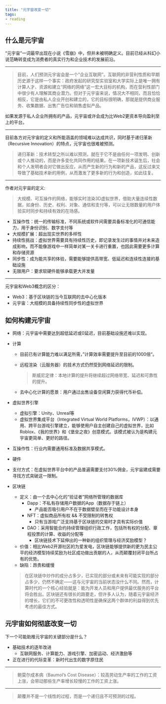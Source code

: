 ```yaml
---
title: "元宇宙改变一切"
tags:
- reading
---
```


## 什么是元宇宙

“元宇宙”一词最早出现在小说《雪崩》中，但并未被明确定义。目前已经从科幻小说范畴转变成为消费者的真实行为和企业技术的发展前沿。

---

> 目前，人们预测元宇宙会是一个“企业互联网”。互联网的非营利性质和早期历史源于这样一个事实：政府发起的研究型实验室和大学实际上是唯一拥有计算人才、资源和建立“网络的网络”这一宏大目标的机构，而在营利性部门中很少有人理解其商业潜力。但对于元宇宙来说，情况大不相同，而且恰恰相反，它是由私人企业开创和建立的，它的目标很明确，那就是提供商业服务、收集数据、出售广告位和销售虚拟产品。
> 

如果发源于私人企业所拥有的产品，元宇宙或许会成为比Web2更资本导向盈利至上的平台。

---

目前各方对元宇宙的定义和所能涵盖的领域难以达成共识，同时基于递归革新（Recursive Innovation）的特点，元宇宙也很难被预测。

> 递归革新：技术转型之所以难以预测，就在于它不是由任何一项发明、创新或个人推动的，而是许多变化共同作用的结果。在一项新技术诞生后，社会和个人发明者会对它做出反应，从而产生新的行为和新的产品，这反过来又导致了基础技术新的用例，从而激发了更多新的行为和创造，如此往复。
> 

---

作者对元宇宙的定义:

> 大规模、可互操作的网络，能够实时渲染3D虚拟世界，借助大量连续性数据，如身份、历史、权利、对象、通信和支付等，可以让无限数量的用户体验实时同步和持续有效的在场感。
> 
- 互操作性：统一的传输标准，不同系统或软件间需要具备标准化的可通信能力，用于身份识别、数字支付等
- 大规模扩展：超出现实世界的多样性
- 持续性挑战：虚拟世界需要具有持续性历史，即记录发生过的事情并对未来造成影响，而不能像游戏中一样简单对某一关卡进行重置，也因此需要更多计算和存储资源
- 同步性：成为能共享的体验，需要能够提供高带宽、低延迟和连续性连接的基础设施
- 无限用户：要求软硬件能够承载更大并发量

---

元宇宙和Web3概念的区分：

- Web3：基于区块链的当今互联网的去中心化版本
- 元宇宙：大规模的具备持续性同步性的虚拟世界

## 如何构建元宇宙

- 网络：元宇宙中需要达到超低延迟或0延迟，目前基础设施还难以实现。
- 计算
    - 目前已有计算能力难以满足所需，”计算效率需要提升至目前的1000倍“。
    - 远程渲染（云服务器）的技术方式仍然受到网络延迟的限制。
        
        > 斯威尼定律：本地计算的提升将继续超过网络带宽、延迟和可靠性的提升。
        > 
    - 去中心化计算的愿景：用户通过出售设备空闲算力获得代币补偿。
- 虚拟世界引擎
    - 虚拟引擎：Unity、Unreal等
    - 虚拟世界集成平台（Integrated Virtual World Platforms，IVWP）：以通用、跨平台游戏引擎建立，能够使用户自主创建自己的虚拟世界，比如Roblox、《我的世界》和《堡垒之夜》创意模式。该模式被认为是构建元宇宙更简单、更好的路径。
- 互操作性：行业内需要通用标准及数据共享模式。
- 硬件
- 支付方式：在虚拟世界平台中的产品普遍需要支付30%佣金，元宇宙建成需要寻找方式突破这一限制。
- 区块链
    - 定义：由一个去中心化的“验证者”网络所管理的数据库
        - Dapp：不私有存储用户数据的App（数据存于链上）
            - 产品能否吸引用户不在于数据壁垒而在于功能设计本身
        - NFT：虚拟商品所有权 && 不受限制的转售权
            - 只有当游戏广泛支持基于区块链的交易时才具有实际价值
        - DAO：采用智能合约持续管理组织行政工作，包括所有权的分配、章程投票的计算、收益的分配等
            - 区块链技术下延伸出的一种新的组织管理与经济奖励模型？
    - 价值：相比Web2开源社区的为爱发电，区块链能够提供新的更为民主公平的经济模型持续奖励为社区成功做出贡献的人，从而颠覆封闭平台所占有的优势。
    - 缺陷：昂贵和缓慢
    
    > 在区块链中炒作的成分占多少，已实现的部分或未来有可能实现的部分占多少，仍然不确定——这与元宇宙的当前状态没什么不同。然而，计算时代的一个核心经验就是：能为开发人员和用户提供最优服务的平台将会胜出。区块链还有很长的路要走，但许多人认为，随着元宇宙经济的增长，它们的不可更改性和透明性是确保这两个群体的利益得到优先考虑的最佳方式。
    > 

## 元宇宙如何彻底改变一切

下一个可能助推元宇宙的关键部分是什么？

- 基础技术的逐年改进
    - 互联网服务、计算能力、游戏引擎、加密运动、经济激励等
- 正在进行的代际变革：新时代出生的数字原住民

---

> 鲍莫尔成本病（Baumol’s Cost Disease）：较高劳动生产率的工作的工资上涨，会带动那些生产率增长较慢的工作的工资上涨。
> 

---

> 颠覆并不是一个线性的过程，而是一个递归且不可预测的过程。
>
